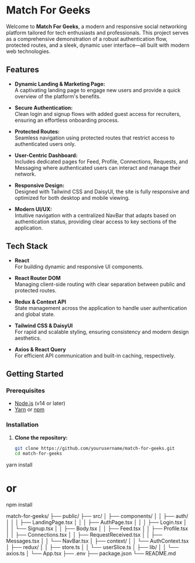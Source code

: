 # Match For Geeks

Welcome to **Match For Geeks**, a modern and responsive social networking platform tailored for tech enthusiasts and professionals. This project serves as a comprehensive demonstration of a robust authentication flow, protected routes, and a sleek, dynamic user interface—all built with modern web technologies.

## Features

- **Dynamic Landing & Marketing Page:**  
  A captivating landing page to engage new users and provide a quick overview of the platform's benefits.

- **Secure Authentication:**  
  Clean login and signup flows with added guest access for recruiters, ensuring an effortless onboarding process.

- **Protected Routes:**  
  Seamless navigation using protected routes that restrict access to authenticated users only.

- **User-Centric Dashboard:**  
  Includes dedicated pages for Feed, Profile, Connections, Requests, and Messaging where authenticated users can interact and manage their network.

- **Responsive Design:**  
  Designed with Tailwind CSS and DaisyUI, the site is fully responsive and optimized for both desktop and mobile viewing.

- **Modern UI/UX:**  
  Intuitive navigation with a centralized NavBar that adapts based on authentication status, providing clear access to key sections of the application.

## Tech Stack

- **React**  
  For building dynamic and responsive UI components.

- **React Router DOM**  
  Managing client-side routing with clear separation between public and protected routes.

- **Redux & Context API**  
  State management across the application to handle user authentication and global state.

- **Tailwind CSS & DaisyUI**  
  For rapid and scalable styling, ensuring consistency and modern design aesthetics.

- **Axios & React Query**  
  For efficient API communication and built-in caching, respectively.

## Getting Started

### Prerequisites

- [Node.js](https://nodejs.org/) (v14 or later)
- [Yarn](https://yarnpkg.com/) or [npm](https://www.npmjs.com/)

### Installation

1. **Clone the repository:**

   ```bash
   git clone https://github.com/yourusername/match-for-geeks.git
   cd match-for-geeks
   ```

yarn install

# or

npm install

match-for-geeks/
├── public/
├── src/
│ ├── components/
│ │ ├── auth/
│ │ │ ├── LandingPage.tsx
│ │ │ ├── AuthPage.tsx
│ │ │ ├── Login.tsx
│ │ │ └── Signup.tsx
│ │ ├── Body.tsx
│ │ ├── Feed.tsx
│ │ ├── Profile.tsx
│ │ ├── Connections.tsx
│ │ ├── RequestReceived.tsx
│ │ ├── Messages.tsx
│ │ └── NavBar.tsx
│ ├── context/
│ │ └── AuthContext.tsx
│ ├── redux/
│ │ ├── store.ts
│ │ └── userSlice.ts
│ ├── lib/
│ │ └── axios.ts
│ └── App.tsx
├── .env
├── package.json
└── README.md
